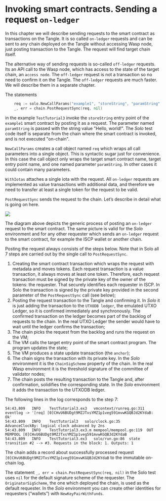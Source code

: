 # Invoking smart contracts. Sending a request `on-ledger`

In this chapter we will describe sending requests to the smart contract as transactions on the Tangle.
It is so called `on-ledger` requests and can be sent to any chain deployed on the Tangle without accessing Wasp node,
just posting transaction to the Tangle. The request will find target chain itself.

The alternative way of sending requests is so-called `off-ledger` requests. Its an API call to the Wasp node, which has access
to the state of the target chain, an `access node`. The `off-ledger` request is not a transaction so
no need to confirm it on the Tangle. The `off-ledger` requests are much faster. We will describe them in a separate chapter.

The statements

```go
	req := solo.NewCallParams("example1", "storeString", "paramString", "Hello, world!").WithIotas(1)
	_, err = chain.PostRequestSync(req, nil)
```

in the example `TestTutorial3` invoke the `storeString` entry point of the
`example1` smart contract by posting it as a request. The parameter
named `paramString` is passed with the string value "Hello, world!". The _Solo_
test code itself is separate from the chain where the smart contract is 
invoked, and is not executed "on-chain".

`NewCallParams` creates a call object named `req` which wraps all call
parameters into a single object. This is syntactic sugar just for convenience.
In this case the call object only wraps the target smart contract name, target 
entry point name, and one named parameter `paramString`. In other cases it could
contain many parameters.

`WithIotas` attaches a single iota with the request. All `on-ledger` requests
are implemented as value transactions with additional data, and therefore we
need to transfer at least a single token for the request to be valid.

`PostRequestSync` sends the request to the chain. Let’s describe in detail what
is going on here.

![](/img/tutorial/send_request.png)

The diagram above depicts the generic process of posting an `on-ledger` request to the smart
contract. The same picture is valid for the _Solo_ environment and for any other
requester which sends an `on-ledger` request to the smart contract, for example the ISCP
wallet or another chain.

Posting the request always consists of the steps below. Note that in Solo all 7
steps are carried out by the single call to `PostRequestSync`.

1. Creating the smart contract transaction which wraps the request with metadata
   and moves tokens. Each request transaction is a value transaction, it always
   moves at least one token. Therefore, each request transaction must be signed
   by the private key of the owner of the tokens: the requester. That securely
   identifies each requester in ISCP. In Solo the transaction is signed by the
   private key provided in the second parameter of the `PostRequestSync`
   call (see below);
2. Posting the request transaction to the Tangle and confirming it. In _Solo_ it
   is just adding the transaction to the `UTXODB ledger`, the emulated UTXO
   Ledger, so it is confirmed immediately and synchronously. The confirmed
   transaction on the ledger becomes part of the backlog of requests to the
   chain. In the real UTXO Ledger the sender would have to wait until the ledger
   confirms the transaction;
3. The chain picks the request from the backlog and runs the request on the VM;
4. The VM calls the target entry point of the smart contract program. The
   program updates the state;
5. The VM produces a state update transaction (the `anchor`);
6. The chain signs the transaction with its private key. In the _Solo_
   environment it is the `ChainSigScheme` property of the chain. In the real 
   Wasp environment it is the threshold signature of the committee of validator nodes;
7. The chain posts the resulting transaction to the Tangle and, after confirmation, solidifies the corresponding state. In the _Solo_ environment it adds
the transaction to the UTXODB ledger.

The following lines in the log corresponds to the step 7:

```
54:43.809	INFO	TestTutorial3.ex3	vmcontext/runreq.go:311	eventlog -> '[req] [0]CHvU6BUDgt9MZJTxsYMZ1p1veg591mvwKGQBJd2KYdaB: Ok'
54:43.809	INFO	TestTutorial3	solo/clock.go:35	AdvanceClockBy: logical clock advanced by 2ns
54:43.809	INFO	TestTutorial3.ex3.m	mempool/mempool.go:119	OUT MEMPOOL [0]CHvU6BUDgt9MZJTxsYMZ1p1veg591mvwKGQBJd2KYdaB
54:43.809	INFO	TestTutorial3.ex3	solo/run.go:86	state transition #2 --> #3. Requests in the block: 1. Outputs: 1
``` 

The chain adds a record about successfully processed request
`[0]CHvU6BUDgt9MZJTxsYMZ1p1veg591mvwKGQBJd2KYdaB` to the immutable on-chain log.

The statement `_, err = chain.PostRequestSync(req, nil)` in the Solo test uses `nil`
for the default signature scheme of the requester. The `OriginatorSigScheme`,
the one which deployed the chain, is used as the default requester. In the
_Solo_ environment you can create other identities for requesters (“wallets”)
with `NewKeyPairWithFunds`.